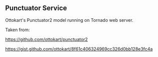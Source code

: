 ## Punctuator Service

Ottokart's Punctuator2 model running on Tornado web server. 

Taken from:

https://github.com/ottokart/punctuator2

https://gist.github.com/ottokart/8f61c406324969cc326d0bb128e3fc4a